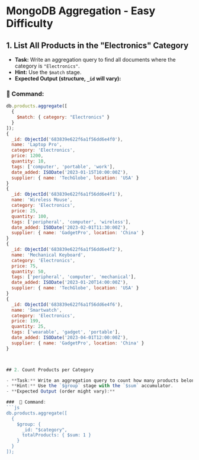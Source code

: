 # MongoDB Aggregation - Easy Difficulty

## 1. List All Products in the "Electronics" Category

- **Task:** Write an aggregation query to find all documents where the category is `"Electronics"`.
- **Hint:** Use the `$match` stage.
- **Expected Output (structure, `_id` will vary):**

### 🔹 Command:
```js
db.products.aggregate([
  {
    $match: { category: "Electronics" }
  }
]);
{
  _id: ObjectId('683839e622f6a1f56dd6e4f0'),
  name: 'Laptop Pro',
  category: 'Electronics',
  price: 1200,
  quantity: 10,
  tags: ['computer', 'portable', 'work'],
  date_added: ISODate('2023-01-15T10:00:00Z'),
  supplier: { name: 'TechGlobe', location: 'USA' }
}
{
  _id: ObjectId('683839e622f6a1f56dd6e4f1'),
  name: 'Wireless Mouse',
  category: 'Electronics',
  price: 25,
  quantity: 100,
  tags: ['peripheral', 'computer', 'wireless'],
  date_added: ISODate('2023-02-01T11:30:00Z'),
  supplier: { name: 'GadgetPro', location: 'China' }
}
{
  _id: ObjectId('683839e622f6a1f56dd6e4f2'),
  name: 'Mechanical Keyboard',
  category: 'Electronics',
  price: 75,
  quantity: 50,
  tags: ['peripheral', 'computer', 'mechanical'],
  date_added: ISODate('2023-01-20T14:00:00Z'),
  supplier: { name: 'TechGlobe', location: 'USA' }
}
{
  _id: ObjectId('683839e622f6a1f56dd6e4f6'),
  name: 'Smartwatch',
  category: 'Electronics',
  price: 199,
  quantity: 25,
  tags: ['wearable', 'gadget', 'portable'],
  date_added: ISODate('2023-04-01T12:00:00Z'),
  supplier: { name: 'GadgetPro', location: 'China' }
}



## 2. Count Products per Category

- **Task:** Write an aggregation query to count how many products belong to each category.
- **Hint:** Use the `$group` stage with the `$sum` accumulator.
- **Expected Output (order might vary):**

###  🔹 Command:
```js
db.products.aggregate([
  {
    $group: {
      _id: "$category",
      totalProducts: { $sum: 1 }
    }
  }
]);

